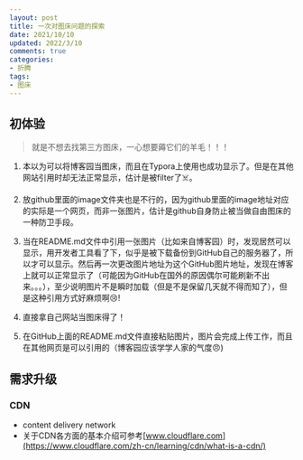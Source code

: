 ```yaml
---
layout: post
title: 一次对图床问题的探索
date: 2021/10/10
updated: 2022/3/10
comments: true
categories: 
- 折腾
tags:
- 图床
---
```


## 初体验
> 就是不想去找第三方图床，一心想要薅它们的羊毛！！！

1. 本以为可以将博客园当图床，而且在Typora上使用也成功显示了。但是在其他网站引用时却无法正常显示，估计是被filter了:skull_and_crossbones:。

2. 放github里面的image文件夹也是不行的，因为github里面的image地址对应的实际是一个网页，而非一张图片，估计是github自身防止被当做自由图床的一种防卫手段。

3. 当在README.md文件中引用一张图片（比如来自博客园）时，发现居然可以显示，用开发者工具看了下，似乎是被下载备份到GitHub自己的服务器了，所以才可以显示。然后再一次更改图片地址为这个GitHub图片地址，发现在博客上就可以正常显示了（可能因为GitHub在国外的原因偶尔可能刷新不出来。。。），至少说明图片不是瞬时加载（但是不是保留几天就不得而知了），但是这种引用方式好麻烦啊:cry:!

4. 直接拿自己网站当图床得了！

5. 在GitHub上面的README.md文件直接粘贴图片，图片会完成上传工作，而且在其他网页是可以引用的（博客园应该学学人家的气度:angry:)

## 需求升级
### CDN
- content delivery network
- 关于CDN各方面的基本介绍可参考[www.cloudflare.com](https://www.cloudflare.com/zh-cn/learning/cdn/what-is-a-cdn/)
